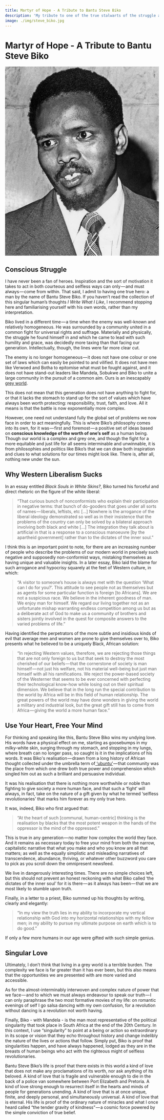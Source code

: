 ```yaml
---
title: Martyr of Hope - A Tribute to Bantu Steve Biko
description: 'My tribute to one of the true stalwarts of the struggle against apartheid in South Africa, one of the greatest intellects to ever grace the African continent, and one of the finest human beings this world has ever seen.'
image: ./img/steve_biko.jpg
---
```


# Martyr of Hope - A Tribute to Bantu Steve Biko

![Bantu Steve Biko](./img/steve_biko.jpg)

## Conscious Struggle

I have never been a fan of heroes. Inspiration and the sort of motivation it takes to act in both courteous and selfless ways can only — and must always — come from within. That said, I admit to having one true hero: a man by the name of Bantu Steve Biko. If you haven’t read the collection of this singular human’s thoughts _I Write What I Like_, I recommend stopping here and familiarising yourself with his own words, rather than my interpretation.

Biko lived in a different time — a time when the enemy was well-known and relatively homogeneous. He was surrounded by a community united in a common fight for universal rights and suffrage. Materially and physically, the struggle he found himself in and which he came to lead with such humility and grace, was decidedly more taxing than that facing our generation. Intellectually, though, the lines were far more clear cut.

The enemy is no longer homogeneous — it does not have one colour or one set of laws which can easily be pointed to and vilified. It does not have men like Verwoed and Botha to epitomise what must be fought against, and it does not have stand-out leaders like Mandela, Sobukwe and Biko to unite a large community in the pursuit of a common aim. Ours is an inescapably [grey world](https://breakingsmart.substack.com/p/the-internet-is-one-big-grey-pill).

This does not mean that this generation does not have anything to fight for, or that it lacks the stomach to stand up for the sort of values which have always been worth protecting: responsibility, trust, faith, and love. All it means is that the battle is now exponentially more complex.

However, one need not understand fully the global set of problems we now face in order to act meaningfully. This is where Biko’s philosophy comes into its own, for it was — first and foremost — a positive set of ideas based on **conscious knowledge of the worth of one’s self** as a human being. Though our world is a complex and grey one, and though the fight for a more equitable and just life for all seems interminable and unwinnable, it is from philosophies and politics like Biko’s that we can draw both inspiration and clues to what solutions for our times might look like. There is, after all, nothing new under the sun.

## Why Western Liberalism Sucks

In an essay entitled _Black Souls in White Skins?_, Biko turned his forceful and direct rhetoric on the figure of the white liberal:

> “That curious bunch of nonconformists who explain their participation in negative terms: that bunch of do-gooders that goes under all sorts of names — liberals, leftists, etc […] Nowhere is the arrogance of the liberal ideology demonstrated so well as in their insistence that the problems of the country can only be solved by a bilateral approach involving both black and white […] The integration they talk about is artificial in that is a response to a conscious manoeuvre [by the apartheid government] rather than to the dictates of the inner soul.”

I think this is an important point to note, for there are an increasing number of people who describe the problems of our modern world in precisely such negative and supposedly non-conformist ways, mistaking themselves as having unique and valuable insights. In a later essay, Biko laid the blame for such arrogance and hypocrisy squarely at the feet of Western culture, in which:

> “A visitor to someone’s house is always met with the question ‘What can I do for you?’. This attitude to see people not as themselves but as agents for some particular function is foreign [to Africans]. We are not a suspicious race. We believe in the inherent goodness of man. We enjoy man for himself. We regard our living together not as an unfortunate mishap warranting endless competition among us but as a deliberate act of God to make us a community of brothers and sisters jointly involved in the quest for composite answers to the varied problems of life.”

Having identified the perpetrators of the more subtle and insidious kinds of evil that average men and women are prone to give themselves over to, Biko presents what he believed to be a uniquely Black, African solution:

> “In rejecting Western values, therefore, we are rejecting those things that are not only foreign to us but that seek to destroy the most cherished of our beliefs — that the cornerstone of society is man himself — not just his welfare, not his material well-being but just man himself with all his ramifications. We reject the power-based society of the Westerner that seems to be ever concerned with perfecting their technological know-how while losing out on their spiritual dimension. We believe that in the long run the special contribution to the world by Africa will be in this field of human relationship. The great powers of the world may have done wonders in giving the world a military and industrial look, but the great gift still has to come from Africa — giving the world a more human face.”

## Use Your Heart, Free Your Mind

For thinking and speaking like this, Bantu Steve Biko wins my undying love. His words have a physical effect on me, starting as goosebumps in my milky-white skin, surging through my stomach, and stopping in my lungs, where breath can no longer pass, so caught is it in the implications of his words. It was Biko's realisation — drawn from a long history of African thought collected under the umbrella term of[ ‘ubuntu’](https://en.wikipedia.org/wiki/Ubuntu_%28philosophy%29) — that community was the place from which one drew both true power and comprehension which singled him out as such a brilliant and persuasive individual.

It was his realisation that there is nothing more worthwhile or noble than fighting to give society a more human face, and that such a ‘fight’ will always, in fact, take on the nature of a gift given by what he termed ‘selfless revolutionaries’ that marks him forever as my only true hero.

It was, indeed, Biko who first argued that:

> “At the heart of such [communal, human-centric] thinking is the realisation by blacks that the most potent weapon in the hands of the oppressor is the mind of the oppressed.”

This is true in any generation — no matter how complex the world they face. And it remains as necessary today to free your mind from both the narrow, capitalistic narrative that what you make and who you know are all that matters; as well as the equally simplistic and misleading narratives of transcendence, abundance, thriving, or whatever other buzzword you care to pick as you scroll down the omnipresent newsfeed.

We live in dangerously interesting times. There are no simple choices left, but this should not prevent an honest reckoning with what Biko called ‘the dictates of the inner soul’ for it is there — as it always has been — that we are most likely to stumble upon truth.

Finally, in a letter to a priest, Biko summed up his thoughts by writing, clearly and elegantly:

> “In my view the truth lies in my ability to incorporate my vertical relationship with God into my horizontal relationships with my fellow men; in my ability to pursue my ultimate purpose on earth which is to do good.”

If only a few more humans in our age were gifted with such simple genius.

## Singular Love

Ultimately, I don’t think that living in a grey world is a terrible burden. The complexity we face is far greater than it has ever been, but this also means that the opportunities we are presented with are more varied and accessible.

As for the almost-interminably interwoven and complex nature of power that we face — and to which we must always endeavour to speak our truth — I can only paraphrase the two most formative movies of my life: on romantic evenings of self I go salsa dancing with my own confusion, for a revolution without dancing is a revolution not worth having.

Finally, Biko - with Mandela - is the man most representative of the political singularity that took place in South Africa at the end of the 20th Century. In this context, I use “singularity” to point at a being or action so extraordinary in its scope or vision that they echo throughout history and change indelibly the nature of the lives or actions that follow. Simply put, Biko is proof that singularities happen, and have always happened, lodged as they are in the breasts of human beings who act with the righteous might of selfless revolutionaries.

Bantu Steve Biko’s life is proof that there exists in this world a kind of love that does not make any proclamations of its worth, nor ask anything of its beloved. A kind of love that is fragile and vulnerable enough to die in the back of a police van somewhere between Port Elizabeth and Pretoria. A kind of love strong enough to resurrect itself in the hearts and minds of people for generations unending. A kind of love that is at once unique, finite, and deeply personal, and simultaneously universal. A kind of love that is eternal. His life is proof of the ordinary nature of miracles and what I once heard called “the tender gravity of kindness” — a cosmic force powered by the simple conviction of true belief.